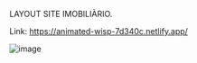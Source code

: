 LAYOUT SITE IMOBILIÀRIO.

Link: https://animated-wisp-7d340c.netlify.app/

![image](https://github.com/fagnerfreitas/imobiliaria/assets/26791405/3f492211-f3a1-4f7f-b05d-22ecd48aee21)
